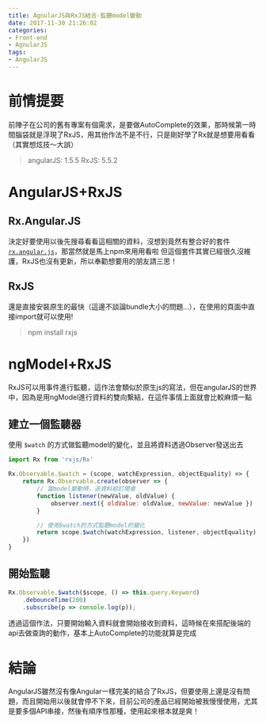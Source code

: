 ```yaml
---
title: AgnularJS與RxJS結合-監聽model變動
date: 2017-11-30 21:26:02
categories:
- Front-end
- AgnularJS
tags:
- AngularJS
---
```


# 前情提要

前陣子在公司的舊有專案有個需求，是要做AutoComplete的效果，那時候第一時間腦袋就是浮現了RxJS，用其他作法不是不行，只是剛好學了Rx就是想要用看看（其實想炫技～大誤）

> angularJS: 1.5.5
> RxJS: 5.5.2

# AngularJS+RxJS

## Rx.Angular.JS

決定好要使用以後先搜尋看看這相關的資料，沒想到竟然有整合好的套件[`rx.angular.js`](https://github.com/Reactive-Extensions/rx.angular.js/)，那當然就是馬上npm來用用看啦
但這個套件其實已經很久沒維護，RxJS也沒有更新，所以奉勸想要用的朋友請三思！

## RxJS

還是直接安裝原生的最快（這邊不談論bundle大小的問題...），在使用的頁面中直接import就可以使用!

> npm install rxjs

# ngModel+RxJS

RxJS可以用事件進行監聽，這作法會類似於原生js的寫法，但在angularJS的世界中，因為是用ngModel進行資料的雙向繫結，在這件事情上面就會比較麻煩一點

## 建立一個監聽器

使用 `$watch` 的方式做監聽model的變化，並且將資料透過Observer發送出去

```javascript
import Rx from 'rxjs/Rx'

Rx.Observable.$watch = (scope, watchExpression, objectEquality) => {
    return Rx.Observable.create(observer => {
        // 當model變動時，送資料給訂閱者
        function listener(newValue, oldValue) {
            observer.next({ oldValue: oldValue, newValue: newValue })
        }

        // 使用$watch的方式監聽model的變化
        return scope.$watch(watchExpression, listener, objectEquality)
    })
}
```

## 開始監聽

```javascript
Rx.Observable.$watch($scope, () => this.query.Keyword)
    .debounceTime(200)
    .subscribe(p => console.log(p));
```

透過這個作法，只要開始輸入資料就會開始接收到資料，這時候在來搭配後端的api去做查詢的動作，基本上AutoComplete的功能就算是完成

# 結論

AngularJS雖然沒有像Angular一樣完美的結合了RxJS，但要使用上還是沒有問題，而且開始用以後就會停不下來，目前公司的產品已經開始被我慢慢使用，尤其是要多個API串接，然後有順序性那種，使用起來根本就是爽！